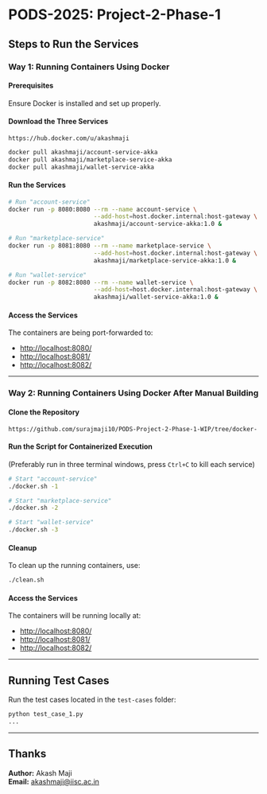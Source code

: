 # PODS-2025: Project-2-Phase-1

## Steps to Run the Services

### Way 1: Running Containers Using Docker

#### Prerequisites
Ensure Docker is installed and set up properly.

#### Download the Three Services
```
https://hub.docker.com/u/akashmaji
```
```bash
docker pull akashmaji/account-service-akka
docker pull akashmaji/marketplace-service-akka
docker pull akashmaji/wallet-service-akka
```

#### Run the Services
```bash
# Run "account-service"
docker run -p 8080:8080 --rm --name account-service \
                        --add-host=host.docker.internal:host-gateway \
                        akashmaji/account-service-akka:1.0 &

# Run "marketplace-service"
docker run -p 8081:8080 --rm --name marketplace-service \
                        --add-host=host.docker.internal:host-gateway \
                        akashmaji/marketplace-service-akka:1.0 &

# Run "wallet-service"
docker run -p 8082:8080 --rm --name wallet-service \
                        --add-host=host.docker.internal:host-gateway \
                        akashmaji/wallet-service-akka:1.0 &
```

#### Access the Services
The containers are being port-forwarded to:
- [http://localhost:8080/](http://localhost:8080/)
- [http://localhost:8081/](http://localhost:8081/)
- [http://localhost:8082/](http://localhost:8082/)

---

### Way 2: Running Containers Using Docker After Manual Building

#### Clone the Repository
```
https://github.com/surajmaji10/PODS-Project-2-Phase-1-WIP/tree/docker-
```

#### Run the Script for Containerized Execution
(Preferably run in three terminal windows, press `Ctrl+C` to kill each service)

```bash
# Start "account-service"
./docker.sh -1

# Start "marketplace-service"
./docker.sh -2

# Start "wallet-service"
./docker.sh -3
```

#### Cleanup
To clean up the running containers, use:
```bash
./clean.sh
```

#### Access the Services
The containers will be running locally at:
- [http://localhost:8080/](http://localhost:8080/)
- [http://localhost:8081/](http://localhost:8081/)
- [http://localhost:8082/](http://localhost:8082/)

---

## Running Test Cases
Run the test cases located in the `test-cases` folder:

```bash
python test_case_1.py
...
```

---

## Thanks
**Author:** Akash Maji  
**Email:** [akashmaji@iisc.ac.in](mailto:akashmaji@iisc.ac.in)

